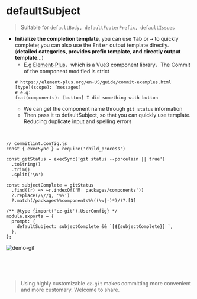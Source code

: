 # defaultSubject
> Suitable for `defaultBody, defaultFooterPrefix, defaultIssues`

- **Initialize the completion template**, you can use <kbd>Tab</kbd> or <kbd>→</kbd> to quickly complete; you can also use the <kbd> Enter</kbd> output template directly. <br> (**detailed categories, provides prefix template, and directly output template**...)
  - E.g [Element-Plus](https://github.com/element-plus/element-plus)，which is a Vue3 component library，The Commit of the component modified is strict
  ```properties
  # https://element-plus.org/en-US/guide/commit-examples.html
  [type](scope): [messages]
  # e.g:
  feat(components): [button] I did something with button
  ```
  - We can get the component name through `git status` information
  - Then pass it to defaultSubject, so that you can quickly use template. <br>Reducing duplicate input and spelling errors

<br>

```js{9-12,17}
// commitlint.config.js
const { execSync } = require('child_process')

const gitStatus = execSync('git status --porcelain || true')
  .toString()
  .trim()
  .split('\n')

const subjectComplete = gitStatus
  .find((r) => ~r.indexOf('M  packages/components'))
  ?.replace(/\//g, '%%')
  ?.match(/packages%%components%%((\w|-)*)/)?.[1]

/** @type {import('cz-git').UserConfig} */
module.exports = {
  prompt: {
    defaultSubject: subjectComplete && `[${subjectComplete}] `,
  },
};
```

![demo-gif](https://user-images.githubusercontent.com/40693636/173278720-d93f17ec-ef98-4706-8dec-101d5b68bf08.gif) <!-- size=720x265 -->


<br>
<br>
<br>

> Using highly customizable `cz-git` makes committing more convenient and more customary. Welcome to share.
